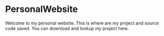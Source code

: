 # PersonalWebsite
Welcome to my personal website. This is where are my project and source code saved.
You can download and lookup my project here.
